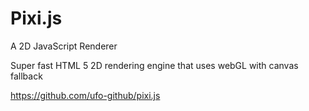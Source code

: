 # Pixi.js


A 2D JavaScript Renderer




Super fast HTML 5 2D rendering engine that uses webGL with canvas fallback




https://github.com/ufo-github/pixi.js






